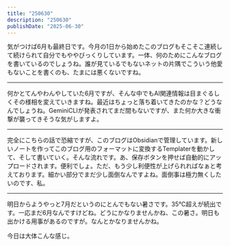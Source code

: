 ```yaml
---
title: "250630"
description: "250630"
publishDate: "2025-06-30"
---
```


気がつけば6月も最終日です。今月の1日から始めたこのブログもそこそこ連続して続けられて自分でもややびっくりしています。一体、何のためにこんなブログを書いているのでしょうね。誰が見ているでもないネットの片隅でこういう他愛もないことを書くのも、たまには悪くないですね。

---

何かとてんやわんやしていた6月ですが、そんな中でもAI関連情報は目まぐるしくその様相を変えていきますね。最近はちょっと落ち着いてきたのかな？どうなんでしょうね。GeminiCLIが発表されてまだ間もないですが、また何か大きな衝撃が襲ってきそうな気がしますよ。

---

完全にこちらの話で恐縮ですが、このブログはObsidianで管理しています。新しいノートを作ってこのブログ用のフォーマットに変換するTemplaterを動かして、そして書いていく。そんな流れです。あ、保存ボタンを押せば自動的にアップロードされます。便利でしょ。ただ、もう少し利便性が上げられればなぁと考えております。細かい部分でまだ少し面倒なんですよね。面倒事は極力無くしたいのです、私。

---

明日からようやっと7月だというのにとんでもない暑さです。35℃超えが続出です。一応まだ6月なんですけどね。どうにかなりませんかね、この暑さ。明日も出かける用事があるのですが。なんとかなりませんかね。

今日は大体こんな感じ。